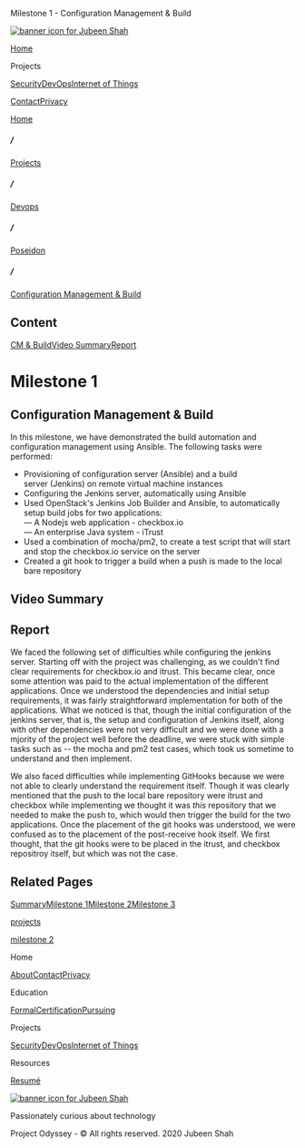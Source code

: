  Milestone 1 - Configuration Management & Build              

[![banner icon for Jubeen Shah](https://project-odyssey.s3.us-east-2.amazonaws.com/d130db536435d20d7579fafb511ca245.svg)](../../../index.markdown)

[Home](../../../index.markdown)

Projects

[Security](../../../projects/security.markdown)[DevOps](../../../projects/devops.markdown)[Internet of Things](../../../projects/iot.markdown)

[Contact](mailto:jnshah2@ncsu.edu)[Privacy](../../../privacy.markdown)

[Home](../../../index.markdown)

##### /

[Projects](../../../projects.markdown)

##### /

[Devops](../../../projects/devops.markdown)

##### /

[Poseidon](../../../projects/devops/poseidon.markdown)

##### /

[Configuration Management & Build](../../../projects/devops/poseidon/milestone-1.html)

Content
-------

[CM & Build](#cm-build)[Video Summary](#video-summary)[Report](#report)

Milestone 1
===========

Configuration Management & Build
--------------------------------

In this milestone, we have demonstrated the build automation and configuration management using Ansible. The following tasks were performed:

*   Provisioning of configuration server (Ansible) and a build server (Jenkins) on remote virtual machine instances
*   Configuring the Jenkins server, automatically using Ansible
*   Used OpenStack's Jenkins Job Builder and Ansible, to automatically setup build jobs for two applications:  
    — A Nodejs web application - checkbox.io  
    — An enterprise Java system - iTrust
*   Used a combination of mocha/pm2, to create a test script that will start and stop the checkbox.io service on the server
*   Created a git hook to trigger a build when a push is made to the local bare repository

Video Summary
-------------

Report
------

We faced the following set of difficulties while configuring the jenkins server. Starting off with the project was challenging, as we couldn't find clear requirements for checkbox.io and itrust. This became clear, once some attention was paid to the actual implementation of the different applications. Once we understood the dependencies and initial setup requirements, it was fairly straightforward implementation for both of the applications. What we noticed is that, though the initial configuration of the jenkins server, that is, the setup and configuration of Jenkins itself, along with other dependencies were not very difficult and we were done with a mjority of the project well before the deadline, we were stuck with simple tasks such as -- the mocha and pm2 test cases, which took us sometime to understand and then implement.  
  
We also faced difficulties while implementing GitHooks because we were not able to clearly understand the requirement itself. Though it was clearly mentioned that the push to the local bare repository were itrust and checkbox while implementing we thought it was _this_ repository that we needed to make the push to, which would then trigger the build for the two applications. Once the placement of the git hooks was understood, we were confused as to the placement of the post-receive hook itself. We first thought, that the git hooks were to be placed in the itrust, and checkbox repositroy itself, but which was not the case.

Related Pages
-------------

[Summary](../../../projects/devops/poseidon.markdown)[Milestone 1](../../../projects/devops/poseidon/milestone-1.html)[Milestone 2](../../../projects/devops/poseidon/milestone-2.html)[Milestone 3](../../../projects/devops/poseidon/milestone-3.html)

[projects](../../../projects/devops/poseidon.markdown)

[milestone 2](../../../projects/devops/poseidon/milestone-2.html)

Home

[About](../../../index.markdown)[Contact](mailto:jnshah2@ncsu.edu)[Privacy](../../../privacy.markdown)

Education

[Formal](../../../education/formal.markdown)[Certification](../../../education/certifications.markdown)[Pursuing](../../../education/pursuing.markdown)

Projects

[Security](../../../projects/security.markdown)[DevOps](../../../projects/devops.markdown)[Internet of Things](../../../projects/iot.markdown)

Resources

[Resumé](https://project-odyssey.s3.us-east-2.amazonaws.com/Odyssey-Resources/Resume/JubeenShah-Resume.pdf)

[![banner icon for Jubeen Shah](https://project-odyssey.s3.us-east-2.amazonaws.com/d130db536435d20d7579fafb511ca245.svg)](../../../index.markdown)

Passionately curious about technology

Project Odyssey - © All rights reserved. 2020 Jubeen Shah